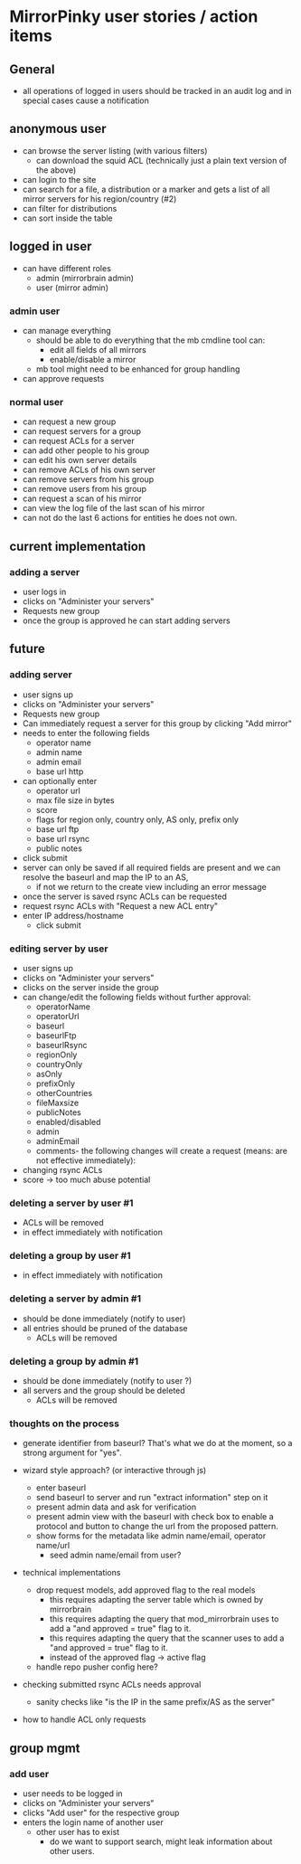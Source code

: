 # MirrorPinky user stories / action items

## General

* all operations of logged in users should be tracked in an audit log and in special cases cause a notification

## anonymous user

* can browse the server listing (with various filters)
  * can download the squid ACL (technically just a plain text version of the above)
* can login to the site
* can search for a file, a distribution or a marker and gets a list of all mirror servers for his region/country (#2)
* can filter for distributions
* can sort inside the table

## logged in user

* can have different roles
  * admin (mirrorbrain admin)
  * user  (mirror admin)

### admin user

* can manage everything
  * should be able to do everything that the mb cmdline tool can:
    * edit all fields of all mirrors
    * enable/disable a mirror
  * mb tool might need to be enhanced for group handling
* can approve requests

### normal user

* can request a new group
* can request servers for a group
* can request ACLs for a server
* can add other people to his group
* can edit his own server details
* can remove ACLs of his own server
* can remove servers from his group
* can remove users from his group
* can request a scan of his mirror
* can view the log file of the last scan of his mirror
* can not do the last 6 actions for entities he does not own.

## current implementation

### adding a server

* user logs in
* clicks on "Administer your servers"
* Requests new group
* once the group is approved he can start adding servers

## future

### adding server

* user signs up
* clicks on "Administer your servers"
* Requests new group
* Can immediately request a server for this group by clicking "Add mirror"
* needs to enter the following fields
  * operator name
  * admin name
  * admin email
  * base url http
* can optionally enter
  * operator url
  * max file size in bytes
  * score
  * flags for region only, country only, AS only, prefix only
  * base url ftp
  * base url rsync
  * public notes
* click submit
* server can only be saved if all required fields are present and we can resolve the baseurl and map the IP to an AS,
  * if not we return to the create view including an error message
* once the server is saved rsync ACLs can be requested
* request rsync ACLs with "Request a new ACL entry"
* enter IP address/hostname
  * click submit

### editing server by user

* user signs up
* clicks on "Administer your servers"
* clicks on the server inside the group
* can change/edit the following fields without further approval:
  * operatorName
  * operatorUrl
  * baseurl
  * baseurlFtp
  * baseurlRsync
  * regionOnly
  * countryOnly
  * asOnly
  * prefixOnly
  * otherCountries
  * fileMaxsize
  * publicNotes
  * enabled/disabled
  * admin
  * adminEmail
  * comments- the following changes will create a request (means: are not effective immediately):
* changing rsync ACLs
* score -> too much abuse potential

### deleting a server by user #1

* ACLs will be removed
* in effect immediately with notification

### deleting a group by user #1

* in effect immediately with notification

### deleting a server by admin #1

* should be done immediately (notify to user)
* all entries should be pruned of the database
  * ACLs will be removed

### deleting a group by admin #1

* should be done immediately (notify to user ?)
* all servers and the group should be deleted
  * ACLs will be removed

### thoughts on the process

* generate identifier from baseurl? That's what we do at the moment, so a strong argument for "yes".
* wizard style approach? (or interactive through js)
  * enter baseurl
  * send baseurl to server and run "extract information" step on it
  * present admin data and ask for verification
  * present admin view with the baseurl with check box to enable a protocol and button to change the url from the proposed pattern.
  * show forms for the metadata like admin name/email, operator name/url
    * seed admin name/email from user?

* technical implementations
  * drop request models, add approved flag to the real models
    * this requires adapting the server table which is owned by mirrorbrain
    * this requires adapting the query that mod\_mirrorbrain uses to add a "and approved = true" flag to it.
    * this requires adapting the query that the scanner uses to add a "and approved = true" flag to it.
    * instead of the approved flag -> active flag
   * handle repo pusher config here?
 * checking submitted rsync ACLs needs approval
   * sanity checks like "is the IP in the same prefix/AS as the server"

* how to handle ACL only requests

## group mgmt

### add user

* user needs to be logged in
* clicks on "Administer your servers"
* clicks "Add user" for the respective group
* enters the login name of another user
  * other user has to exist
    * do we want to support search, might leak information about other users.
